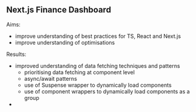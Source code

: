 ## Next.js Finance Dashboard

Aims:
- improve understanding of best practices for TS, React and Next.js
- improve understanding of optimisations

Results:
- improved understanding of data fetching techniques and patterns
  - prioritising data fetching at component level
  - async/await patterns
  - use of Suspense wrapper to dynamically load components
  - use of component wrappers to dynamically load components as a group
- 